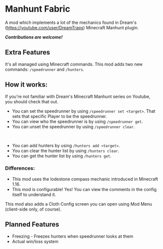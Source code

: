 # Manhunt Fabric
A mod which implements a lot of the mechanics found in Dream's (https://youtube.com/user/DreamTraps) Minecraft Manhunt plugin.

***Contributions are welcome!***

## Extra Features
It's all managed using Minecraft commands.
This mod adds two new commands: `/speedrunner` and `/hunters`.

## How it works:
If you're not familiar with Dream's Minecraft Manhunt series on Youtube, you should check that out.
* You can set the speedrunner by using `/speedrunner set <target>`. That sets that specific Player to be the speedrunner.
* You can view who the speedrunner is by using `/speedrunner get`.
* You can unset the speedrunner by using `/speedrunner clear`.

<br/>

* You can add hunters by using `/hunters add <target>`.
* You can clear the hunter list by using `/hunters clear`.
* You can get the hunter list by using `/hunters get`.

### Differences:
* This mod uses the lodestone compass mechanic introduced in Minecraft 1.16.
* This mod is configurable! Yes! You can view the comments in the config itself to understand it.

This mod also adds a Cloth Config screen you can open using Mod Menu (client-side only, of course).

## Planned Features
* Freezing - Freezes hunters when speedrunner looks at them
* Actual win/loss system
